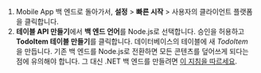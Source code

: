 
1. Mobile App 백 엔드로 돌아가서, **설정** > **빠른 시작** > 사용자의 클라이언트 플랫폼을 클릭합니다. 
2. **테이블 API 만들기**에서 **백 엔드 언어**를 Node.js로 선택합니다. 승인을 허용하고 **TodoItem 테이블 만들기**를 클릭합니다. 데이터베이스의 테이블에 새 *TodoItem* 을 만듭니다. 기존 백 엔드를 Node.js로 전환하면 모든 콘텐츠를 덮어쓰게 되다는 점에 유의해야 합니다. 그 대신 .NET 백 엔드를 만들려면 [이 지침을 따르세요](../articles/app-service-mobile/app-service-mobile-dotnet-backend-how-to-use-server-sdk.md#create-app).

